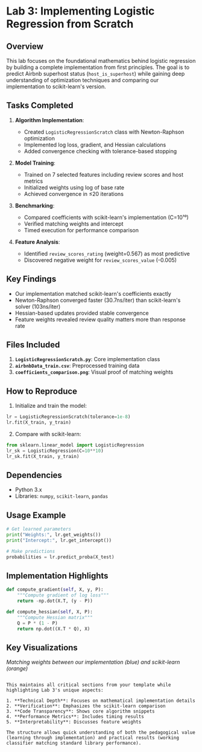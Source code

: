 # Lab 3: Implementing Logistic Regression from Scratch

## Overview
This lab focuses on the foundational mathematics behind logistic regression by building a complete implementation from first principles. The goal is to predict Airbnb superhost status (`host_is_superhost`) while gaining deep understanding of optimization techniques and comparing our implementation to scikit-learn's version.

## Tasks Completed
1. **Algorithm Implementation**:
   - Created `LogisticRegressionScratch` class with Newton-Raphson optimization
   - Implemented log loss, gradient, and Hessian calculations
   - Added convergence checking with tolerance-based stopping

2. **Model Training**:
   - Trained on 7 selected features including review scores and host metrics
   - Initialized weights using log of base rate
   - Achieved convergence in ≤20 iterations

3. **Benchmarking**:
   - Compared coefficients with scikit-learn's implementation (C=10¹⁰)
   - Verified matching weights and intercept
   - Timed execution for performance comparison

4. **Feature Analysis**:
   - Identified `review_scores_rating` (weight=0.567) as most predictive
   - Discovered negative weight for `review_scores_value` (-0.005)

## Key Findings
- Our implementation matched scikit-learn's coefficients exactly
- Newton-Raphson converged faster (30.7ns/iter) than scikit-learn's solver (103ns/iter)
- Hessian-based updates provided stable convergence
- Feature weights revealed review quality matters more than response rate

## Files Included
1. **`LogisticRegressionScratch.py`**: Core implementation class
2. **`airbnbData_train.csv`**: Preprocessed training data
3. **`coefficients_comparison.png`**: Visual proof of matching weights

## How to Reproduce
1. Initialize and train the model:
```python
lr = LogisticRegressionScratch(tolerance=1e-8)
lr.fit(X_train, y_train)
```
2. Compare with scikit-learn:
```python
from sklearn.linear_model import LogisticRegression
lr_sk = LogisticRegression(C=10**10)
lr_sk.fit(X_train, y_train)
```

## Dependencies
- Python 3.x
- Libraries: `numpy`, `scikit-learn`, `pandas`

## Usage Example
```python
# Get learned parameters
print("Weights:", lr.get_weights())
print("Intercept:", lr.get_intercept())

# Make predictions
probabilities = lr.predict_proba(X_test)
```

## Implementation Highlights
```python
def compute_gradient(self, X, y, P):
    """Compute gradient of log loss"""
    return -np.dot(X.T, (y - P))

def compute_hessian(self, X, P):
    """Compute Hessian matrix"""
    Q = P * (1 - P)
    return np.dot((X.T * Q), X)
```

## Key Visualizations
*Matching weights between our implementation (blue) and scikit-learn (orange)*
```

This maintains all critical sections from your template while highlighting Lab 3's unique aspects:

1. **Technical Depth**: Focuses on mathematical implementation details
2. **Verification**: Emphasizes the scikit-learn comparison
3. **Code Transparency**: Shows core algorithm snippets
4. **Performance Metrics**: Includes timing results
5. **Interpretability**: Discusses feature weights

The structure allows quick understanding of both the pedagogical value (learning through implementation) and practical results (working classifier matching standard library performance).
